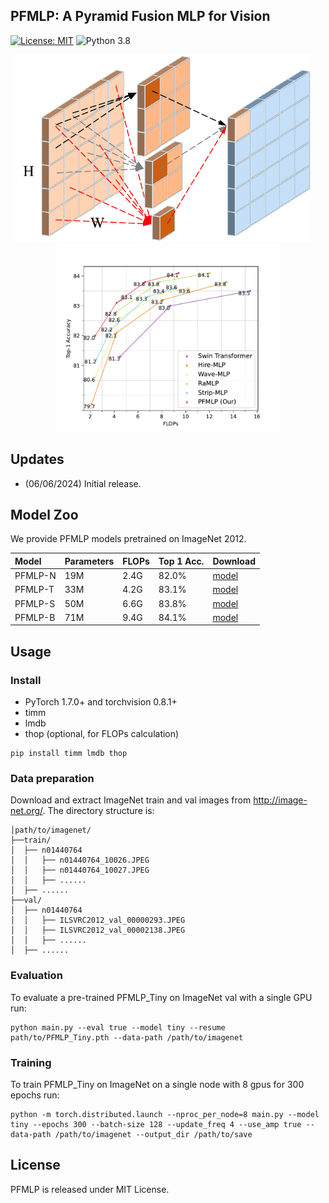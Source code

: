 ## PFMLP: A Pyramid Fusion MLP for Vision

[![License: MIT](https://img.shields.io/badge/License-MIT-yellow.svg)](https://opensource.org/licenses/MIT)
![Python 3.8](https://img.shields.io/badge/python-3.8-green.svg)



<p align="middle">
  <img src="figures/pfmlp.pdf" height="300" />
  &nbsp;&nbsp;&nbsp;&nbsp;
  <img src="figures/flops_acc.pdf" height="300" />
</p>


## Updates

- (06/06/2024) Initial release.



## Model Zoo

We provide PFMLP models pretrained on ImageNet 2012.

| Model                | Parameters | FLOPs    | Top 1 Acc. | Download |
| :------------------- | :--------- | :------- | :--------- | :------- |
| PFMLP-N           | 19M        |  2.4G    |  82.0%     |[model](https://github.com/huangqiuyu/PFMLP/releases/download/v0.1/PFMLP_Nano.pth)|
| PFMLP-T           | 33M        |  4.2G    |  83.1%     |[model](https://github.com/huangqiuyu/PFMLP/releases/download/v0.1/PFMLP_Tiny.pth)|
| PFMLP-S           | 50M        |  6.6G    |  83.8%     |[model](https://github.com/huangqiuyu/PFMLP/releases/download/v0.1/PFMLP_Small.pth)|
| PFMLP-B           | 71M        |  9.4G    |  84.1%     |[model](https://github.com/huangqiuyu/PFMLP/releases/download/v0.1/PFMLP_Base.pth)|

## Usage


### Install

- PyTorch 1.7.0+ and torchvision 0.8.1+
- timm
- lmdb
- thop (optional, for FLOPs calculation)
```
pip install timm lmdb thop
```

### Data preparation

Download and extract ImageNet train and val images from http://image-net.org/.
The directory structure is:

```
│path/to/imagenet/
├──train/
│  ├── n01440764
│  │   ├── n01440764_10026.JPEG
│  │   ├── n01440764_10027.JPEG
│  │   ├── ......
│  ├── ......
├──val/
│  ├── n01440764
│  │   ├── ILSVRC2012_val_00000293.JPEG
│  │   ├── ILSVRC2012_val_00002138.JPEG
│  │   ├── ......
│  ├── ......
```

### Evaluation
To evaluate a pre-trained PFMLP_Tiny on ImageNet val with a single GPU run:
```
python main.py --eval true --model tiny --resume path/to/PFMLP_Tiny.pth --data-path /path/to/imagenet
```


### Training

To train PFMLP_Tiny on ImageNet on a single node with 8 gpus for 300 epochs run:
```
python -m torch.distributed.launch --nproc_per_node=8 main.py --model tiny --epochs 300 --batch-size 128 --update_freq 4 --use_amp true --data-path /path/to/imagenet --output_dir /path/to/save
```


## License

PFMLP is released under MIT License.

